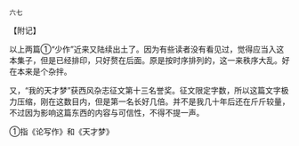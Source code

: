     六七 

   【附记】

   以上两篇①“少作”近来又陆续出土了。因为有些读者没有看见过，觉得应当入这本集子，但是已经排印，只好赘在后面。原是按时序排列的，这一来秩序大乱。好在本来是个杂拌。

   又，“我的天才梦”获西风杂志征文第十三名誉奖。征文限定字数，所以这篇文字极力压缩，刚在这数目内，但是第一名长好几倍。并不是我几十年后还在斤斤较量，不过因为影响这篇东西的内容与可信性，不得不提一声。

   ①指《论写作》和《天才梦》

